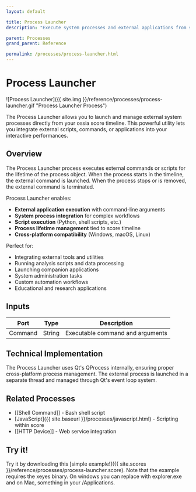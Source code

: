 ```yaml
---
layout: default

title: Process Launcher
description: "Execute system processes and external applications from score"

parent: Processes
grand_parent: Reference

permalink: /processes/process-launcher.html
---
```

# Process Launcher

![Process Launcher]({{ site.img }}/reference/processes/process-launcher.gif "Process Launcher Process")

The Process Launcher allows you to launch and manage external system processes directly from your ossia score timeline. This powerful utility lets you integrate external scripts, commands, or applications into your interactive performances.

## Overview

The Process Launcher process executes external commands or scripts for the lifetime of the process object. When the process starts in the timeline, the external command is launched. When the process stops or is removed, the external command is terminated.

Process Launcher enables:
- **External application execution** with command-line arguments
- **System process integration** for complex workflows  
- **Script execution** (Python, shell scripts, etc.)
- **Process lifetime management** tied to score timeline
- **Cross-platform compatibility** (Windows, macOS, Linux)

Perfect for:
- Integrating external tools and utilities
- Running analysis scripts and data processing
- Launching companion applications
- System administration tasks
- Custom automation workflows
- Educational and research applications

## Inputs

| Port | Type | Description |
|------|------|-------------|
| Command | String | Executable command and arguments |

## Technical Implementation

The Process Launcher uses Qt's QProcess internally, ensuring proper cross-platform process management. The external process is launched in a separate thread and managed through Qt's event loop system.

## Related Processes

- [[Shell Command]] - Bash shell script
- [JavaScript]({{ site.baseurl }}/processes/javascript.html) - Scripting within score
- [[HTTP Device]] - Web service integration

## Try it!

Try it by downloading this [simple example!]({{ site.scores }}/reference/processes/process-launcher.score).
Note that the example requires the xeyes binary. On windows you can replace with explorer.exe and on Mac, something in your /Applications. 
